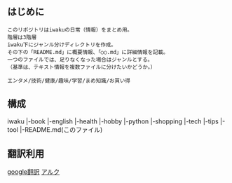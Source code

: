 ## はじめに

```
このリポジトリはiwakuの日常（情報）をまとめ用。
階層は3階層
iwaku下にジャンル分けディレクトリを作成。
その下の「README.md」に概要情報、「○○.md」に詳細情報を記載。
一つのファイルでは、足りなくなった場合はジャンルとする。
（基準は、テキスト情報を複数ファイルに分けたいかどうか。）

エンタメ/技術/健康/趣味/学習/まめ知識/お買い得
```

## 構成
iwaku
  |-book
  |-english
  |-health
  |-hobby
  |-python
  |-shopping
  |-tech
  |-tips
  |-tool
  |-README.md(このファイル)
  

## 翻訳利用
[google翻訳](https://translate.google.co.jp/?hl=ja)
[アルク](https://www.alc.co.jp/)
